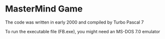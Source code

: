 # MasterMind Game
The code was written in early 2000 and compiled by Turbo Pascal 7

To run the executable file (FB.exe), you might need an MS-DOS 7.0 emulator
